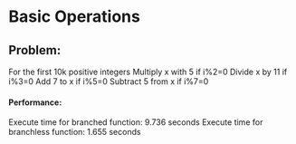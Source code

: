 # Basic Operations
## Problem:
For the first 10k positive integers
Multiply x with 5 if i%2=0
Divide x by 11 if i%3=0
Add 7 to x if i%5=0
Subtract 5 from x if i%7=0

#### Performance:
Execute time for branched function: 9.736 seconds
Execute time for branchless function: 1.655 seconds
